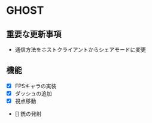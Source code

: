 # GHOST
 ## 重要な更新事項
 - 通信方法をホストクライアントからシェアモードに変更
 
 ## 機能
 - [x] FPSキャラの実装
 - [x] ダッシュの追加
 - [x] 視点移動
 - [] 銃の発射